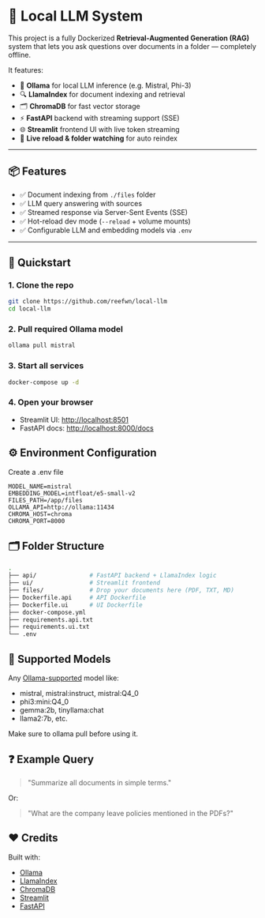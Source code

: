 # 🧠 Local LLM System

This project is a fully Dockerized **Retrieval-Augmented Generation (RAG)** system that lets you ask questions over documents in a folder — completely offline.

It features:
- 🤖 **Ollama** for local LLM inference (e.g. Mistral, Phi-3)
- 🔍 **LlamaIndex** for document indexing and retrieval
- 🗂️ **ChromaDB** for fast vector storage
- ⚡ **FastAPI** backend with streaming support (SSE)
- 🌐 **Streamlit** frontend UI with live token streaming
- 🔄 **Live reload & folder watching** for auto reindex

---

## 📦 Features

- ✅ Document indexing from `./files` folder
- ✅ LLM query answering with sources
- ✅ Streamed response via Server-Sent Events (SSE)
- ✅ Hot-reload dev mode (`--reload` + volume mounts)
- ✅ Configurable LLM and embedding models via `.env`

---

## 🚀 Quickstart

### 1. Clone the repo

```bash
git clone https://github.com/reefwn/local-llm
cd local-llm
```

### 2. Pull required Ollama model

```bash
ollama pull mistral
```

### 3. Start all services
```bash
docker-compose up -d
```

### 4. Open your browser
- Streamlit UI: [http://localhost:8501](http://localhost:8501)
- FastAPI docs: [http://localhost:8000/docs](http://localhost:8000/docs)

## ⚙️ Environment Configuration

Create a .env file

```dotenv
MODEL_NAME=mistral
EMBEDDING_MODEL=intfloat/e5-small-v2
FILES_PATH=/app/files
OLLAMA_API=http://ollama:11434
CHROMA_HOST=chroma
CHROMA_PORT=8000
```

## 🗂️ Folder Structure

```bash
.
├── api/               # FastAPI backend + LlamaIndex logic
├── ui/                # Streamlit frontend
├── files/             # Drop your documents here (PDF, TXT, MD)
├── Dockerfile.api     # API Dockerfile
├── Dockerfile.ui      # UI Dockerfile
├── docker-compose.yml
├── requirements.api.txt
├── requirements.ui.txt
└── .env
```

## 🧪 Supported Models

Any [Ollama-supported](https://ollama.com/library) model like:
  - mistral, mistral:instruct, mistral:Q4_0
  - phi3:mini:Q4_0
  - gemma:2b, tinyllama:chat
  - llama2:7b, etc.

Make sure to ollama pull <model> before using it.

## ❓ Example Query

> "Summarize all documents in simple terms."

Or:

> "What are the company leave policies mentioned in the PDFs?"

## ❤️ Credits

Built with:
- [Ollama](https://ollama.com)
- [LlamaIndex](https://www.llamaindex.ai)
- [ChromaDB](https://www.trychroma.com)
- [Streamlit](https://streamlit.io)
- [FastAPI](https://fastapi.tiangolo.com)